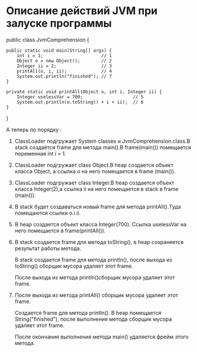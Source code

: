 # Описание действий JVM при залуске программы

public class JvmComprehension {

    public static void main(String[] args) {
        int i = 1;                      // 1
        Object o = new Object();        // 2
        Integer ii = 2;                 // 3
        printAll(o, i, ii);             // 4
        System.out.println("finished"); // 7
    }

    private static void printAll(Object o, int i, Integer ii) {
        Integer uselessVar = 700;                   // 5
        System.out.println(o.toString() + i + ii);  // 6
    }
}

А теперь по порядку :

1.  ClassLoader подгружает System classes и JvmComprehension.class.В stack создаётся frame для метода main().В frame(main()) помещается переменная int i = 1. 

2.  ClassLoader подгружает class Object.В heap создается объект класса Object, а ссылка o на него помещается в frame (main()).

3.  ClassLoader подгружает class Integer.В heap создается объект класса Integer(2),а ссылка ii на него помещается в stack в frame (main()).

4.  В stack будет создаваться новый frame для метода printAll().Туда помещаются ссылки o.i.ii.

5.  В heap создается объект класса Integer(700). Ссылка uselessVar на него помещается в frame(printAll()).

6.  В stack создается frame для метода toString(), в heap сохраняется результат работы метода.

    В stack создается frame для метода println(), после выхода из toString() сборщик мусора удаляет этот frame.

    После выхода из метода println()сборщик мусора удаляет этот frame.

7.  После выхода из метода printAll() сборщик мусора удаляет этот frame.

    Создается frame для метода println(). В heap помещается String("finished"), после выполнения метода сборщик мусора удаляет этот frame.

    После окончания выполнения метода main() удаляется фрейм этого метода.
